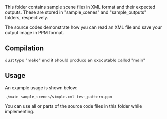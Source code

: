This folder contains sample scene files in XML format and their
expected outputs. These are stored in "sample_scenes" and
"sample_outputs" folders, respectively.

The source codes demonstrate how you can read an XML file and
save your output image in PPM format.

Compilation
-----------
Just type "make" and it should produce an executable called "main"

Usage
-----
An example usage is shown below:

    ./main sample_scenes/simple.xml test_pattern.ppm

You can use all or parts of the source code files in this folder
while implementing.
